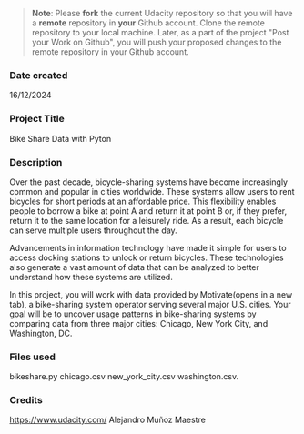 >**Note**: Please **fork** the current Udacity repository so that you will have a **remote** repository in **your** Github account. Clone the remote repository to your local machine. Later, as a part of the project "Post your Work on Github", you will push your proposed changes to the remote repository in your Github account.

### Date created
16/12/2024

### Project Title
Bike Share Data with Pyton

### Description
Over the past decade, bicycle-sharing systems have become increasingly common and popular in cities worldwide. These systems allow users to rent bicycles for short periods at an affordable price. This flexibility enables people to borrow a bike at point A and return it at point B or, if they prefer, return it to the same location for a leisurely ride. As a result, each bicycle can serve multiple users throughout the day.

Advancements in information technology have made it simple for users to access docking stations to unlock or return bicycles. These technologies also generate a vast amount of data that can be analyzed to better understand how these systems are utilized.

In this project, you will work with data provided by Motivate(opens in a new tab), a bike-sharing system operator serving several major U.S. cities. Your goal will be to uncover usage patterns in bike-sharing systems by comparing data from three major cities: Chicago, New York City, and Washington, DC.

### Files used
bikeshare.py chicago.csv new_york_city.csv washington.csv.

### Credits
https://www.udacity.com/ Alejandro Muñoz Maestre


